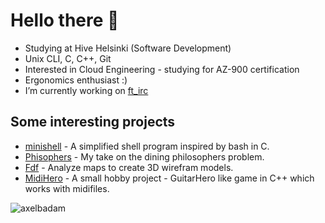 # Hello there 👋

- Studying at Hive Helsinki (Software Development)
- Unix CLI, C, C++, Git
- Interested in Cloud Engineering - studying for AZ-900 certification
- Ergonomics enthusiast :)
- I’m currently working on [ft_irc](https://github.com/AxelBadam/ft_ircW)

## Some interesting projects

- [minishell](https://github.com/AxelBadam/minishell) - A simplified shell program inspired by bash in C.
- [Phisophers](https://github.com/AxelBadam/Philosophers) - My take on the dining philosophers problem.
- [Fdf](https://github.com/AxelBadam/FdF) - Analyze maps to create 3D wirefram models.
- [MidiHero](https://github.com/AxelBadam/MidiHero) - A small hobby project - GuitarHero like game in C++ which works with midifiles.

<p><img align="left" src="https://github-readme-stats.vercel.app/api/top-langs?username=axelbadam&show_icons=true&locale=en&layout=compact" alt="axelbadam" /></p>
